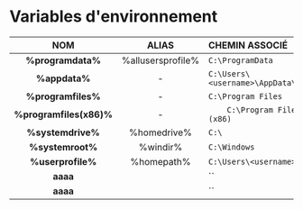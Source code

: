 # Variables d'environnement

|NOM|ALIAS|CHEMIN ASSOCIÉ|
|:--:|:--:|:--|
|**%programdata%**|%allusersprofile%|`C:\ProgramData`|
|**%appdata%**|-|`C:\Users\<username>\AppData\Roaming`|
|**%programfiles%**|-|`C:\Program Files`|
|**%programfiles(x86)%**|-|`	C:\Program Files (x86)`|
|**%systemdrive%**|%homedrive%|`C:\`|
|**%systemroot%**|%windir%|`C:\Windows`|
|**%userprofile%**|%homepath%|`C:\Users\<username>`|
|**aaaa**||``|
|**aaaa**||``|
